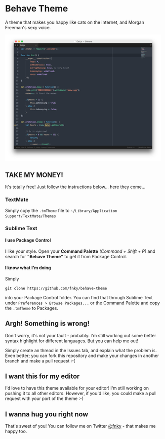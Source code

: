 # Behave Theme

A theme that makes you happy like cats on the internet, and Morgan Freeman's sexy voice.

![Behave in Action](screenshots/behave-preview-js.png "")

## TAKE MY MONEY!

It's totally free! Just follow the instructions below... here they come...

### TextMate

Simply copy the `.tmTheme` file to `~/Library/Application Support/TextMate/Themes`

### Sublime Text

#### I use Package Control

I like your style. Open your **Command Palette** *(Command + Shift + P)* and search for **"Behave Theme"** to get it from Package Control.

#### I know what I'm doing

Simply

    git clone https://github.com/fnky/behave-theme

into your Package Control folder. You can find that through Sublime Text under `Preferences > Browse Packages...` or the Command Palette and copy the `.tmTheme` to Packages.

## Argh! Something is wrong!

Don't worry, it's not your fault - probably. I'm still working out some better syntax highlight for different languages. But you can help me out!

Simply create an thread in the Issues tab, and explain what the problem is. Even better; you can fork this repository and make your changes in another branch and make a pull request :-)

## I want this for my editor

I'd love to have this theme available for your editor! I'm still working on pushing it to all other editors. However, if you'd like, you could make a pull request with your port of the theme :-)

## I wanna hug you right now

That's sweet of you! You can follow me on Twitter [@fnky](http://twitter.com/fnky) - that makes me happy too.
